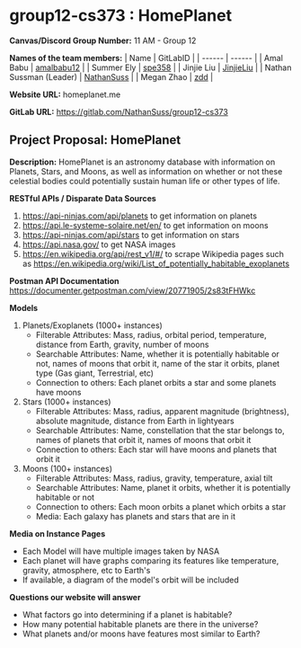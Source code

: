 # group12-cs373 : HomePlanet

**Canvas/Discord Group Number:** 11 AM - Group 12

**Names of the team members:**
| Name | GitLabID |
| ------ | ------ |
| Amal Babu | [amalbabu12](https://gitlab.com/amalbabu12) |
| Summer Ely | [spe358](https://gitlab.com/spe358) |
| Jinjie Liu | [JinjieLiu](https://gitlab.com/JinjieLiu) |
| Nathan Sussman (Leader) | [NathanSuss](https://gitlab.com/NathanSuss) |
| Megan Zhao | [zdd](https://gitlab.com/zdd) |

**Website URL:** homeplanet.me

**GitLab URL:**  https://gitlab.com/NathanSuss/group12-cs373

## Project Proposal: HomePlanet
**Description:** HomePlanet is an astronomy database with information on Planets, Stars, and Moons, as well as information on whether or not these celestial bodies could potentially sustain human life or other types of life.

**RESTful APIs / Disparate Data Sources**
1. https://api-ninjas.com/api/planets to get information on planets
2. https://api.le-systeme-solaire.net/en/ to get information on moons
3. https://api-ninjas.com/api/stars to get information on stars
4. https://api.nasa.gov/ to get NASA images 
5. https://en.wikipedia.org/api/rest_v1/#/ to scrape Wikipedia pages such as https://en.wikipedia.org/wiki/List_of_potentially_habitable_exoplanets


**Postman API Documentation**
https://documenter.getpostman.com/view/20771905/2s83tFHWkc

**Models**
1. Planets/Exoplanets (1000+ instances)
    - Filterable Attributes: Mass, radius, orbital period, temperature, distance from Earth, gravity, number of moons
    - Searchable Attributes: Name, whether it is potentially habitable or not, names of moons that orbit it, name of the star it orbits, planet type (Gas giant, Terrestrial, etc)
    - Connection to others: Each planet orbits a star and some planets have moons
3. Stars (1000+ instances)
    - Filterable Attributes: Mass, radius, apparent magnitude (brightness), absolute magnitude, distance from Earth in lightyears
    - Searchable Attributes: Name, constellation that the star belongs to, names of planets that orbit it, names of moons that orbit it
    - Connection to others: Each star will have moons and planets that orbit it 
3. Moons (100+ instances)
    - Filterable Attributes: Mass, radius, gravity, temperature, axial tilt
    - Searchable Attributes: Name, planet it orbits, whether it is potentially habitable or not
    - Connection to others: Each moon orbits a planet which orbits a star
    - Media: Each galaxy has planets and stars that are in it

**Media on Instance Pages**
- Each Model will have multiple images taken by NASA
- Each planet will have graphs comparing its features like temperature, gravity, atmosphere, etc to Earth's
- If available, a diagram of the model's orbit will be included

**Questions our website will answer**
- What factors go into determining if a planet is habitable? 
- How many potential habitable planets are there in the universe?
- What planets and/or moons have features most similar to Earth?



